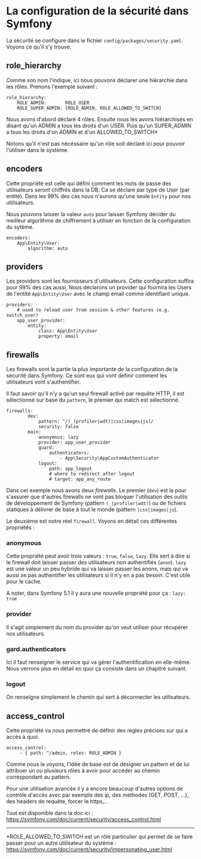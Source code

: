 # La configuration de la sécurité dans Symfony

La sécurité se configure dans le fichier `config/packages/security.yaml`. Voyons ce qu'il s'y trouve.

## role_hierarchy

Comme son nom l'indique, ici nous pouvons déclarer une hiérarchie dans les rôles. Prenons l'exemple suivant :
```
role_hierarchy:
    ROLE_ADMIN:       ROLE_USER
    ROLE_SUPER_ADMIN: [ROLE_ADMIN, ROLE_ALLOWED_TO_SWITCH]
```
Nous avons d'abord déclaré 4 rôles. Ensuite nous les avons hiérarchisés en disant qu'un ADMIN a tous les droits d'un USER. Puis qu'un SUPER_ADMIN a tous les droits d'un ADMIN et d'un ALLOWED_TO_SWITCH*

Notons qu'il n'est pas nécéssaire qu'un rôle soit déclaré ici pour pouvoir l'utiliser dans le système.

## encoders

Cette propriété est celle qui défini comment les mots de passe des utilisateurs seront chiffrés dans la DB. Ca se déclare par type de User (par entité). Dans les 99% des cas nous n'aurons qu'une seule `Entity` pour nos utilisateurs.

Nous pouvons laisser la valeur `auto` pour laisser Symfony décider du meilleur algorithme de chiffrement à utiliser en fonction de la configuration du sytème.

```
encoders:
    App\Entity\User:
        algorithm: auto
```

## providers

Les providers sont les fournisseurs d'utilisateurs. Cette configuration suffira pour 99% des cas aussi, Nous déclarons un provider qui fournira les Users de l'entité `App\Entity\User` avec le champ email comme identifiant unique. 

```
providers:
    # used to reload user from session & other features (e.g. switch_user)
    app_user_provider:
        entity:
            class: App\Entity\User
            property: email
```

## firewalls

Les firewalls sont la partie la plus importante de la configuration de la sécurité dans Symfony. Ce sont eux qui vont définir comment les utilisateurs vont s'authentifier. 

Il faut savoir qu'il n'y a qu'un seul firewall activé par requête HTTP, il est sélectionné sur base du `pattern`, le premier qui match est sélectionné.

```
firewalls:
        dev:
            pattern: ^/(_(profiler|wdt)|css|images|js)/
            security: false
        main:
            anonymous: lazy
            provider: app_user_provider
            guard:
                authenticators:
                    - App\Security\AppCustomAuthenticator
            logout:
                path: app_logout
                # where to redirect after logout
                # target: app_any_route
```

Dans cet exemple nous avons deux _firewalls_. Le premier (`dev`) est la pour s'assurer que d'autres firewalls ne vont pas bloquer l'utilisation des outils de développement de Symfony (pattern `(_(profiler|wdt)`) ou de fichiers statiques à délivrer de base à tout le monde (pattern `|css|images|js`).

Le deuxième est notre réel `firewall`. Voyons en détail ces différentes propriétés :

### anonymous

Cette propriété peut avoir trois valeurs : `true`, `false`, `lazy`. Elle sert à dire si le firewall doit laisser passer des utilisateurs non authentifiés (`anon`). `lazy` est une valeur un peu hybride qui va laisser passer les anons, mais qui va aussi se pas authentifier les utilisateurs si il n'y en a pas besoin. C'est utile pour le cache.

A noter, dans Symfony 5.1 il y aura une nouvelle propriété pour ça : `lazy: true`

### provider

Il s'agit simplement du nom du provider qu'on veut utiliser pour récupérer nos utilisateurs.

### gard.authenticators

Ici il faut renseigner le service qui va gérer l'authentification en elle-même. Nous verrons plus en détail en quoi ça consiste dans un chapitre suivant.

### logout

On renseigne simplement le chemin qui sert à déconnecter les utilisateurs.

## access_control

Cette propriété va nous permettre de définir des regles précises sur qui a accès à quoi. 

```
access_control:
     - { path: ^/admin, roles: ROLE_ADMIN }
```

Comme nous le voyons, l'idée de base est de désigner un pattern et de lui attribuer un ou plusieurs rôles à avoir pour accéder au chemin correspondant au pattern.

Pour une utilisation avancée il y a encore beaucoup d'autres options de contrôle d'accès avec par exemple des ip, des methodes (GET, POST, ...), des headers de requête, forcer le https,..

Tout est disponible dans la doc ici : https://symfony.com/doc/current/security/access_control.html

---

*ROLE_ALLOWED_TO_SWITCH est un rôle particulier qui permet de se faire passer pour un autre utilisateur du système : https://symfony.com/doc/current/security/impersonating_user.html   
